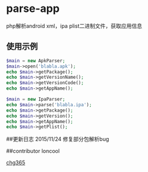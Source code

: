 parse-app
=============

php解析android xml，ipa plist二进制文件，获取应用信息

## 使用示例
```php
$main = new ApkParser;
$main->open('blabla.apk');
echo $main->getPackage();
echo $main->getVersionName();
echo $main->getVersionCode();
echo $main->getAppName();

$main = new IpaParser;
echo $main->parse('blabla.ipa');
echo $main->getPackage();
echo $main->getVersion();
echo $main->getAppName();
echo $main->getPlist();
```

##更新日志
2015/11/24 修复部分包解析bug

##contributor
loncool

[chg365](https://github.com/chg365)
